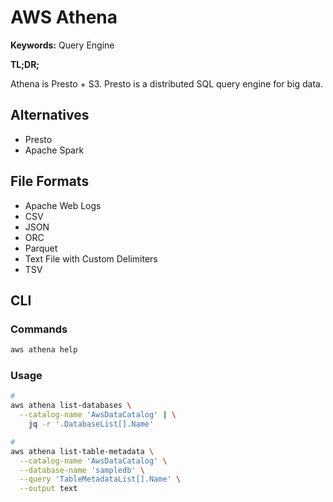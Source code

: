 # AWS Athena

**Keywords:** Query Engine

**TL;DR;**

Athena is Presto + S3. Presto is a distributed SQL query engine for big data.

<!--
https://github.com/josep2/Jathena/
-->

## Alternatives

- Presto
- Apache Spark

## File Formats

- Apache Web Logs
- CSV
- JSON
- ORC
- Parquet
- Text File with Custom Delimiters
- TSV

## CLI

### Commands

```sh
aws athena help
```

### Usage

```sh
#
aws athena list-databases \
  --catalog-name 'AwsDataCatalog' | \
    jq -r '.DatabaseList[].Name'

#
aws athena list-table-metadata \
  --catalog-name 'AwsDataCatalog' \
  --database-name 'sampledb' \
  --query 'TableMetadataList[].Name' \
  --output text
```

<!--
aws athena get-data-catalog \
  --name "hms-catalog-1" \
  --region us-east-1

aws athena list-databases \
  --catalog-name 'AwsDataCatalog' \
  --query "DatabaseList[?Name == 'sampledb'].Name" \
  --output text

aws athena start-query-execution
  --query-string "select * from customer limit 100"
  --query-execution-context "Catalog=hms-catalog-1,Database=hms_tpch_partitioned"
  --result-configuration "OutputLocation=s3://mybucket/lambda/results"

aws athena list-work-groups \
  --query 'WorkGroups[?Name == "sampledb"].Name' \
  --output text
-->
